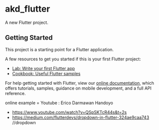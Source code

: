 # akd_flutter

A new Flutter project.

## Getting Started

This project is a starting point for a Flutter application.

A few resources to get you started if this is your first Flutter project:

- [Lab: Write your first Flutter app](https://flutter.dev/docs/get-started/codelab)
- [Cookbook: Useful Flutter samples](https://flutter.dev/docs/cookbook)

For help getting started with Flutter, view our
[online documentation](https://flutter.dev/docs), which offers tutorials,
samples, guidance on mobile development, and a full API reference.

online example = 
Youtube : Erico Darmawan Handoyo
- https://www.youtube.com/watch?v=QSpSKTcR44s&t=2s
- https://medium.com/flutterdevs/dropdown-in-flutter-324ae9caa743 //dropdown 